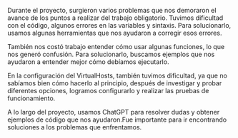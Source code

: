 Durante el proyecto, surgieron varios problemas que nos demoraron el avance de los puntos a realizar del trabajo obligatorio. Tuvimos dificultad con el código, algunos errores en las variables y sintaxis. Para solucionarlo, usamos algunas herramientas que nos ayudaron a corregir esos errores.

También nos costó trabajo entender cómo usar algunas funciones, lo que nos generó confusión. Para solucionarlo, buscamos ejemplos que nos ayudaron a entender mejor cómo debíamos ejecutarlo.

En la configuración del VirtualHosts, también tuvimos dificultad, ya que no sabíamos bien cómo hacerlo al principio, después de investigar y probar diferentes opciones, logramos configurarlo y realizar las pruebas de funcionamiento.

A lo largo del proyecto, usamos ChatGPT para resolver dudas y obtener ejemplos de código que nos ayudaron.Fue importante para ir encontrando soluciones a los problemas que enfrentamos.


